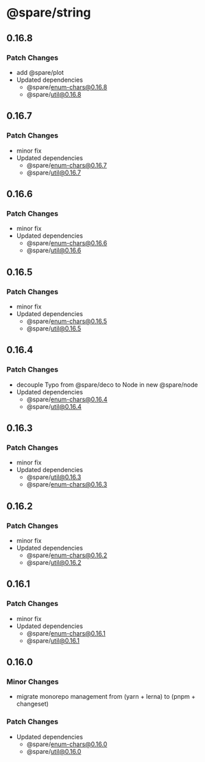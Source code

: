 # @spare/string

## 0.16.8

### Patch Changes

- add @spare/plot
- Updated dependencies
  - @spare/enum-chars@0.16.8
  - @spare/util@0.16.8

## 0.16.7

### Patch Changes

- minor fix
- Updated dependencies
  - @spare/enum-chars@0.16.7
  - @spare/util@0.16.7

## 0.16.6

### Patch Changes

- minor fix
- Updated dependencies
  - @spare/enum-chars@0.16.6
  - @spare/util@0.16.6

## 0.16.5

### Patch Changes

- minor fix
- Updated dependencies
  - @spare/enum-chars@0.16.5
  - @spare/util@0.16.5

## 0.16.4

### Patch Changes

- decouple Typo from @spare/deco to Node in new @spare/node
- Updated dependencies
  - @spare/enum-chars@0.16.4
  - @spare/util@0.16.4

## 0.16.3

### Patch Changes

- minor fix
- Updated dependencies
  - @spare/util@0.16.3
  - @spare/enum-chars@0.16.3

## 0.16.2

### Patch Changes

- minor fix
- Updated dependencies
  - @spare/enum-chars@0.16.2
  - @spare/util@0.16.2

## 0.16.1

### Patch Changes

- minor fix
- Updated dependencies
  - @spare/enum-chars@0.16.1
  - @spare/util@0.16.1

## 0.16.0

### Minor Changes

- migrate monorepo management from (yarn + lerna) to (pnpm + changeset)

### Patch Changes

- Updated dependencies
  - @spare/enum-chars@0.16.0
  - @spare/util@0.16.0
